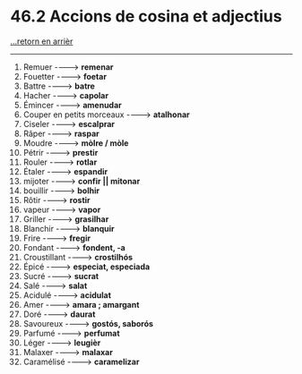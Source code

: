 # 46.2 Accions de cosina et adjectius

[...retorn en arrièr](../../../menu_fiches.md)

---

1. Remuer  ----> **remenar**
2. Fouetter   ----> **foetar**
3. Battre   ----> **batre**
4. Hacher   ----> **capolar**
5. Émincer   ----> **amenudar**
6. Couper en petits morceaux ----> **atalhonar**
7. Ciseler   ----> **escalprar**
9. Râper   ----> **raspar**
10. Moudre   ----> **mòlre / mòle**
11. Pétrir   ----> **prestir**
11. Rouler   ----> **rotlar**
12. Étaler   ----> **espandir**
13. mijoter   ----> **confir || mitonar**
14. bouillir   ----> **bolhir**
15. Rôtir   ----> **rostir**
16. vapeur  ----> **vapor** 
17. Griller   ----> **grasilhar**
19. Blanchir   ----> **blanquir**
20. Frire   ----> **fregir**
21. Fondant   ----> **fondent, -a**
22. Croustillant   ----> **crostilhós**
23. Épicé   ----> **especiat, especiada**
24. Sucré   ----> **sucrat**
25. Salé   ----> **salat**
26. Acidulé   ----> **acidulat**
27. Amer   ----> **amara ; amargant**
31. Doré   ----> **daurat**
32. Savoureux   ----> **gostós, saborós**
33. Parfumé   ----> **perfumat**
34. Léger   ----> **leugièr**
35. Malaxer  ----> **malaxar**
36. Caramélisé  ----> **caramelizar**